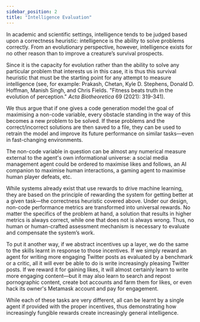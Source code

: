 ```yaml
---
sidebar_position: 2
title: "Intelligence Evaluation"
---
```


In academic and scientific settings, intelligence tends to be judged based upon a correctness heuristic: intelligence is the ability to solve problems correctly. From an evolutionary perspective, however, intelligence exists for no other reason than to improve a creature’s survival prospects.

Since it is the capacity for evolution rather than the ability to solve any particular problem that interests us in this case, it is thus this survival heuristic that must be the starting point for any attempt to measure intelligence (see, for example: Prakash, Chetan, Kyle D. Stephens, Donald D. Hoffman, Manish Singh, and Chris Fields. "Fitness beats truth in the evolution of perception." *Acta Biotheoretica* 69 (2021): 319-341).

We thus argue that if one gives a code generation model the goal of maximising a non-code variable, every obstacle standing in the way of this becomes a new problem to be solved. If these problems and the correct/incorrect solutions are then saved to a file, they can be used to retrain the model and improve its future performance on similar tasks—even in fast-changing environments.

The non-code variable in question can be almost any numerical measure external to the agent's own informational universe: a social media management agent could be ordered to maximise likes and follows, an AI companion to maximise human interactions, a gaming agent to maximise human player defeats, etc.

While systems already exist that use rewards to drive machine learning, they are based on the principle of rewarding the system for getting better at a given task—the correctness heuristic covered above. Under our design, non-code performance metrics are transformed into universal rewards. No matter the specifics of the problem at hand, a solution that results in higher metrics is always correct, while one that does not is always wrong. Thus, no human or human-crafted assessment mechanism is necessary to evaluate and compensate the system’s work.

To put it another way, if we abstract incentives up a layer, we do the same to the skills learnt in response to those incentives. If we simply reward an agent for writing more engaging Twitter posts as evaluated by a benchmark or a critic, all it will ever be able to do is write increasingly pleasing Twitter posts. If we reward it for gaining likes, it will almost certainly learn to write more engaging content—but it may also learn to search and repost pornographic content, create bot accounts and farm them for likes, or even hack its owner's Metamask account and pay for engagement.

While each of these tasks are very different, all can be learnt by a single agent if provided with the proper incentives, thus demonstrating how increasingly fungible rewards create increasingly general intelligence.
